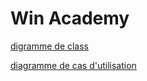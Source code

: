 # Win Academy
[digramme de class](https://lucid.app/lucidchart/c437632f-e29a-45e7-8c2c-5a5c31bc49ca/edit?beaconFlowId=B0D8F2C463268359&invitationId=inv_c3c6671a-ec49-41db-910a-08f3c4a1dd43&page=0_0#)


[diagramme de cas d'utilisation](https://lucid.app/lucidchart/a1e6cf8e-4481-4ed4-ad0f-5f385f57b704/edit?viewport_loc=-527%2C-57%2C2955%2C1293%2C0_0&invitationId=inv_f3feb6f2-142f-4aea-bf68-e05644d572ed#)

